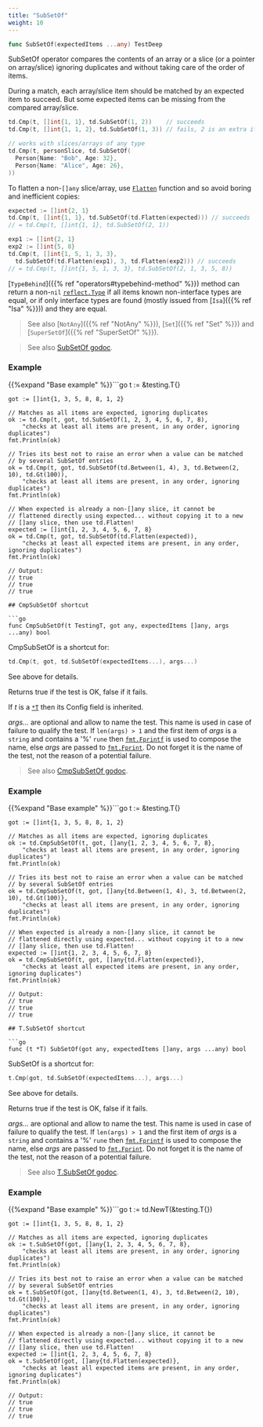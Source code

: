 ```yaml
---
title: "SubSetOf"
weight: 10
---
```


```go
func SubSetOf(expectedItems ...any) TestDeep
```

SubSetOf operator compares the contents of an array or a slice (or a
pointer on array/slice) ignoring duplicates and without taking care
of the order of items.

During a match, each array/slice item should be matched by an
expected item to succeed. But some expected items can be missing
from the compared array/slice.

```go
td.Cmp(t, []int{1, 1}, td.SubSetOf(1, 2))    // succeeds
td.Cmp(t, []int{1, 1, 2}, td.SubSetOf(1, 3)) // fails, 2 is an extra item

// works with slices/arrays of any type
td.Cmp(t, personSlice, td.SubSetOf(
  Person{Name: "Bob", Age: 32},
  Person{Name: "Alice", Age: 26},
))
```

To flatten a non-`[]any` slice/array, use [`Flatten`](https://pkg.go.dev/github.com/maxatome/go-testdeep/td#Flatten) function
and so avoid boring and inefficient copies:

```go
expected := []int{2, 1}
td.Cmp(t, []int{1, 1}, td.SubSetOf(td.Flatten(expected))) // succeeds
// = td.Cmp(t, []int{1, 1}, td.SubSetOf(2, 1))

exp1 := []int{2, 1}
exp2 := []int{5, 8}
td.Cmp(t, []int{1, 5, 1, 3, 3},
  td.SubSetOf(td.Flatten(exp1), 3, td.Flatten(exp2))) // succeeds
// = td.Cmp(t, []int{1, 5, 1, 3, 3}, td.SubSetOf(2, 1, 3, 5, 8))
```

[`TypeBehind`]({{% ref "operators#typebehind-method" %}}) method can return a non-`nil` [`reflect.Type`](https://pkg.go.dev/reflect#Type) if all items
known non-interface types are equal, or if only interface types
are found (mostly issued from [`Isa`]({{% ref "Isa" %}})) and they are equal.

> See also [`NotAny`]({{% ref "NotAny" %}}), [`Set`]({{% ref "Set" %}}) and [`SuperSetOf`]({{% ref "SuperSetOf" %}}).


> See also [<i class='fas fa-book'></i> SubSetOf godoc](https://pkg.go.dev/github.com/maxatome/go-testdeep/td#SubSetOf).

### Example

{{%expand "Base example" %}}```go
	t := &testing.T{}

	got := []int{1, 3, 5, 8, 8, 1, 2}

	// Matches as all items are expected, ignoring duplicates
	ok := td.Cmp(t, got, td.SubSetOf(1, 2, 3, 4, 5, 6, 7, 8),
		"checks at least all items are present, in any order, ignoring duplicates")
	fmt.Println(ok)

	// Tries its best not to raise an error when a value can be matched
	// by several SubSetOf entries
	ok = td.Cmp(t, got, td.SubSetOf(td.Between(1, 4), 3, td.Between(2, 10), td.Gt(100)),
		"checks at least all items are present, in any order, ignoring duplicates")
	fmt.Println(ok)

	// When expected is already a non-[]any slice, it cannot be
	// flattened directly using expected... without copying it to a new
	// []any slice, then use td.Flatten!
	expected := []int{1, 2, 3, 4, 5, 6, 7, 8}
	ok = td.Cmp(t, got, td.SubSetOf(td.Flatten(expected)),
		"checks at least all expected items are present, in any order, ignoring duplicates")
	fmt.Println(ok)

	// Output:
	// true
	// true
	// true

```{{% /expand%}}
## CmpSubSetOf shortcut

```go
func CmpSubSetOf(t TestingT, got any, expectedItems []any, args ...any) bool
```

CmpSubSetOf is a shortcut for:

```go
td.Cmp(t, got, td.SubSetOf(expectedItems...), args...)
```

See above for details.

Returns true if the test is OK, false if it fails.

If *t* is a [`*T`](https://pkg.go.dev/github.com/maxatome/go-testdeep/td#T) then its Config field is inherited.

*args...* are optional and allow to name the test. This name is
used in case of failure to qualify the test. If `len(args) > 1` and
the first item of *args* is a `string` and contains a '%' `rune` then
[`fmt.Fprintf`](https://pkg.go.dev/fmt#Fprintf) is used to compose the name, else *args* are passed to
[`fmt.Fprint`](https://pkg.go.dev/fmt#Fprint). Do not forget it is the name of the test, not the
reason of a potential failure.


> See also [<i class='fas fa-book'></i> CmpSubSetOf godoc](https://pkg.go.dev/github.com/maxatome/go-testdeep/td#CmpSubSetOf).

### Example

{{%expand "Base example" %}}```go
	t := &testing.T{}

	got := []int{1, 3, 5, 8, 8, 1, 2}

	// Matches as all items are expected, ignoring duplicates
	ok := td.CmpSubSetOf(t, got, []any{1, 2, 3, 4, 5, 6, 7, 8},
		"checks at least all items are present, in any order, ignoring duplicates")
	fmt.Println(ok)

	// Tries its best not to raise an error when a value can be matched
	// by several SubSetOf entries
	ok = td.CmpSubSetOf(t, got, []any{td.Between(1, 4), 3, td.Between(2, 10), td.Gt(100)},
		"checks at least all items are present, in any order, ignoring duplicates")
	fmt.Println(ok)

	// When expected is already a non-[]any slice, it cannot be
	// flattened directly using expected... without copying it to a new
	// []any slice, then use td.Flatten!
	expected := []int{1, 2, 3, 4, 5, 6, 7, 8}
	ok = td.CmpSubSetOf(t, got, []any{td.Flatten(expected)},
		"checks at least all expected items are present, in any order, ignoring duplicates")
	fmt.Println(ok)

	// Output:
	// true
	// true
	// true

```{{% /expand%}}
## T.SubSetOf shortcut

```go
func (t *T) SubSetOf(got any, expectedItems []any, args ...any) bool
```

SubSetOf is a shortcut for:

```go
t.Cmp(got, td.SubSetOf(expectedItems...), args...)
```

See above for details.

Returns true if the test is OK, false if it fails.

*args...* are optional and allow to name the test. This name is
used in case of failure to qualify the test. If `len(args) > 1` and
the first item of *args* is a `string` and contains a '%' `rune` then
[`fmt.Fprintf`](https://pkg.go.dev/fmt#Fprintf) is used to compose the name, else *args* are passed to
[`fmt.Fprint`](https://pkg.go.dev/fmt#Fprint). Do not forget it is the name of the test, not the
reason of a potential failure.


> See also [<i class='fas fa-book'></i> T.SubSetOf godoc](https://pkg.go.dev/github.com/maxatome/go-testdeep/td#T.SubSetOf).

### Example

{{%expand "Base example" %}}```go
	t := td.NewT(&testing.T{})

	got := []int{1, 3, 5, 8, 8, 1, 2}

	// Matches as all items are expected, ignoring duplicates
	ok := t.SubSetOf(got, []any{1, 2, 3, 4, 5, 6, 7, 8},
		"checks at least all items are present, in any order, ignoring duplicates")
	fmt.Println(ok)

	// Tries its best not to raise an error when a value can be matched
	// by several SubSetOf entries
	ok = t.SubSetOf(got, []any{td.Between(1, 4), 3, td.Between(2, 10), td.Gt(100)},
		"checks at least all items are present, in any order, ignoring duplicates")
	fmt.Println(ok)

	// When expected is already a non-[]any slice, it cannot be
	// flattened directly using expected... without copying it to a new
	// []any slice, then use td.Flatten!
	expected := []int{1, 2, 3, 4, 5, 6, 7, 8}
	ok = t.SubSetOf(got, []any{td.Flatten(expected)},
		"checks at least all expected items are present, in any order, ignoring duplicates")
	fmt.Println(ok)

	// Output:
	// true
	// true
	// true

```{{% /expand%}}
